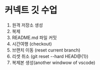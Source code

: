 # 커넥트 깃 수업

1. 원격 저장소 생성
1. 복제
1. README.md 파일 커밋
1. 시간여행 (checkout)
1. 브랜치 이동 (reset current branch)
1. 리셋 취소 (git reset --hard HEAD@{1})
1. 복제본 생성(another windwow of vscode)

